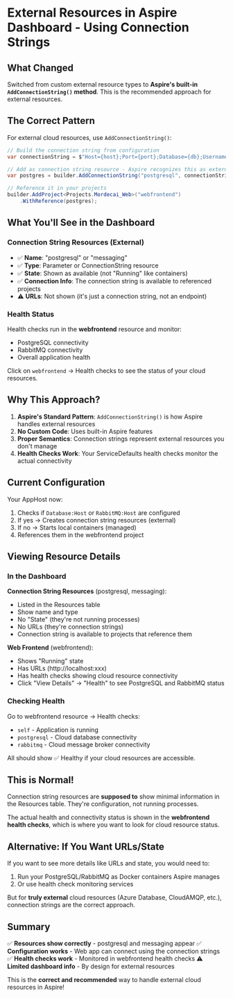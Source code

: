 # External Resources in Aspire Dashboard - Using Connection Strings

## What Changed

Switched from custom external resource types to **Aspire's built-in `AddConnectionString()` method**. This is the recommended approach for external resources.

## The Correct Pattern

For external cloud resources, use `AddConnectionString()`:

```csharp
// Build the connection string from configuration
var connectionString = $"Host={host};Port={port};Database={db};Username={user};Password={pass}";

// Add as connection string resource - Aspire recognizes this as external
var postgres = builder.AddConnectionString("postgresql", connectionString);

// Reference it in your projects
builder.AddProject<Projects.Mordecai_Web>("webfrontend")
    .WithReference(postgres);
```

## What You'll See in the Dashboard

### Connection String Resources (External)
- ✅ **Name**: "postgresql" or "messaging"
- ✅ **Type**: Parameter or ConnectionString resource
- ✅ **State**: Shown as available (not "Running" like containers)
- ✅ **Connection Info**: The connection string is available to referenced projects
- ⚠️ **URLs**: Not shown (it's just a connection string, not an endpoint)

### Health Status
Health checks run in the **webfrontend** resource and monitor:
- PostgreSQL connectivity
- RabbitMQ connectivity
- Overall application health

Click on `webfrontend` → Health checks to see the status of your cloud resources.

## Why This Approach?

1. **Aspire's Standard Pattern**: `AddConnectionString()` is how Aspire handles external resources
2. **No Custom Code**: Uses built-in Aspire features
3. **Proper Semantics**: Connection strings represent external resources you don't manage
4. **Health Checks Work**: Your ServiceDefaults health checks monitor the actual connectivity

## Current Configuration

Your AppHost now:
1. Checks if `Database:Host` or `RabbitMQ:Host` are configured
2. If yes → Creates connection string resources (external)
3. If no → Starts local containers (managed)
4. References them in the webfrontend project

## Viewing Resource Details

### In the Dashboard

**Connection String Resources** (postgresql, messaging):
- Listed in the Resources table
- Show name and type
- No "State" (they're not running processes)
- No URLs (they're connection strings)
- Connection string is available to projects that reference them

**Web Frontend** (webfrontend):
- Shows "Running" state
- Has URLs (http://localhost:xxx)
- Has health checks showing cloud resource connectivity
- Click "View Details" → "Health" to see PostgreSQL and RabbitMQ status

### Checking Health

Go to webfrontend resource → Health checks:
- `self` - Application is running
- `postgresql` - Cloud database connectivity
- `rabbitmq` - Cloud message broker connectivity

All should show ✅ Healthy if your cloud resources are accessible.

## This is Normal!

Connection string resources are **supposed to** show minimal information in the Resources table. They're configuration, not running processes.

The actual health and connectivity status is shown in the **webfrontend health checks**, which is where you want to look for cloud resource status.

## Alternative: If You Want URLs/State

If you want to see more details like URLs and state, you would need to:

1. Run your PostgreSQL/RabbitMQ as Docker containers Aspire manages
2. Or use health check monitoring services

But for **truly external** cloud resources (Azure Database, CloudAMQP, etc.), connection strings are the correct approach.

## Summary

✅ **Resources show correctly** - postgresql and messaging appear
✅ **Configuration works** - Web app can connect using the connection strings
✅ **Health checks work** - Monitored in webfrontend health checks
⚠️ **Limited dashboard info** - By design for external resources

This is the **correct and recommended** way to handle external cloud resources in Aspire!
